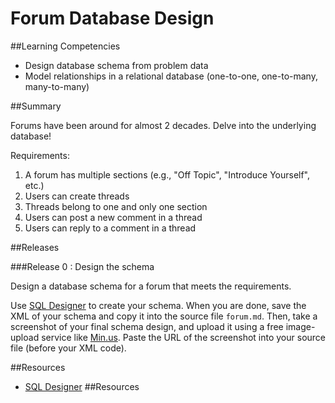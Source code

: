 # Forum Database Design 
 
##Learning Competencies 

* Design database schema from problem data
* Model relationships in a relational database (one-to-one, one-to-many, many-to-many)

##Summary 

 Forums have been around for almost 2 decades. Delve into the underlying database!

Requirements:

1. A forum has multiple sections (e.g., "Off Topic", "Introduce Yourself", etc.)
2. Users can create threads
3. Threads belong to one and only one section
4. Users can post a new comment in a thread
5. Users can reply to a comment in a thread

##Releases

###Release 0 : Design the schema

Design a database schema for a forum that meets the requirements.

Use [SQL Designer](https://socrates.devbootcamp.com/sql.html) to create your schema.  When you are done, save the XML of your schema and copy it into the source file `forum.md`. Then, take a screenshot of your final schema design, and upload it using a free image-upload service like [Min.us](http://minus.com).  Paste the URL of the screenshot into your source file (before your XML code). 

<!-- ##Optimize Your Learning  -->

##Resources

* [SQL Designer](https://socrates.devbootcamp.com/sql.html)
##Resources
